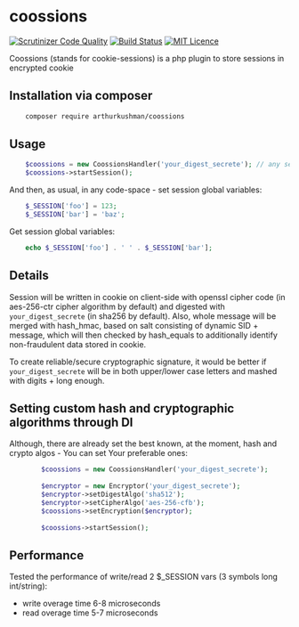 # coossions
[![Scrutinizer Code Quality](https://scrutinizer-ci.com/g/arthurkushman/coossions/badges/quality-score.png?b=master)](https://scrutinizer-ci.com/g/arthurkushman/coossions/?branch=master)
[![Build Status](https://scrutinizer-ci.com/g/arthurkushman/coossions/badges/build.png?b=master)](https://scrutinizer-ci.com/g/arthurkushman/coossions/build-status/master)
[![MIT Licence](https://badges.frapsoft.com/os/mit/mit.svg?v=103)](https://opensource.org/licenses/mit-license.php)

Coossions (stands for cookie-sessions) is a php plugin to store sessions in encrypted cookie

## Installation via composer

```zsh
    composer require arthurkushman/coossions
```

## Usage

```php
    $coossions = new CoossionsHandler('your_digest_secrete'); // any secret word
    $coossions->startSession();    
```

And then, as usual, in any code-space - set session global variables: 

```php
    $_SESSION['foo'] = 123;
    $_SESSION['bar'] = 'baz';    
```

Get session global variables:

```php
    echo $_SESSION['foo'] . ' ' . $_SESSION['bar'];    
```

## Details 
 
Session will be written in cookie on client-side with openssl cipher code (in aes-256-ctr cipher algorithm by default) 
and digested with `your_digest_secrete` (in sha256 by default). 
Also, whole message will be merged with hash_hmac, based on salt consisting of dynamic SID + message, 
which will then checked by hash_equals to additionally identify non-fraudulent data stored in cookie.

To create reliable/secure cryptographic signature, it would be better if `your_digest_secrete` will be in both upper/lower case letters and mashed with digits + long enough.  

## Setting custom hash and cryptographic algorithms through DI

Although, there are already set the best known, at the moment, hash and crypto algos - You can set Your preferable ones:

```php
        $coossions = new CoossionsHandler('your_digest_secrete');
        
        $encryptor = new Encryptor('your_digest_secrete');
        $encryptor->setDigestAlgo('sha512');
        $encryptor->setCipherAlgo('aes-256-cfb');
        $coossions->setEncryption($encryptor);
        
        $coossions->startSession();        
```


## Performance 

Tested the performance of write/read 2 $_SESSION vars (3 symbols long int/string): 
 
- write overage time 6-8 microseconds
- read overage time 5-7 microseconds 